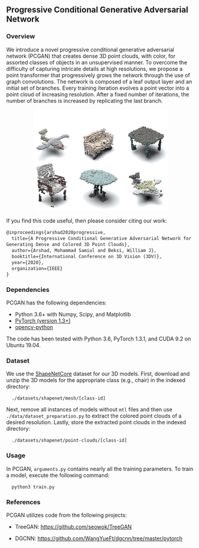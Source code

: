 ## Progressive Conditional Generative Adversarial Network

### Overview

We introduce a novel progressive conditional generative adversarial network 
(PCGAN) that creates dense 3D point clouds, with color, for assorted classes of 
objects in an unsupervised manner. To overcome the difficulty of capturing 
intricate details at high resolutions, we propose a point transformer that 
progressively grows the network through the use of graph convolutions. The 
network is composed of a leaf output layer and an initial set of branches. Every 
training iteration evolves a point vector into a point cloud of increasing 
resolution. After a fixed number of iterations, the number of branches is 
increased by replicating the last branch. 

<p align="center">
<img src='./misc/pcgan_results_1.png'>
</p>

If you find this code useful, then please consider citing our work:

```                                                                                                                                                           
@inproceedings{arshad2020progressive,
  title={A Progressive Conditional Generative Adversarial Network for Generating Dense and Colored 3D Point Clouds},
  author={Arshad, Mohammad Samiul and Beksi, William J},
  booktitle={International Conference on 3D Vision (3DV)},
  year={2020},
  organization={IEEE}
}                                                                                                                                                             
```   

### Dependencies

PCGAN has the following dependencies:

- Python 3.6+ with Numpy, Scipy, and Matplotlib
- [PyTorch (version 1.3+)](https://pytorch.org/get-started/locally/)
- [opencv-python](https://pypi.org/project/opencv-python/)

The code has been tested with Python 3.6, PyTorch 1.3.1, and CUDA 9.2 on Ubuntu 
19.04.

### Dataset

We use the [ShapeNetCore](https://www.shapenet.org/) dataset for our 3D models. 
First, download and unzip the 3D models for the appropriate class (e.g., chair) 
in the indexed directory:

      ./datasets/shapenet/mesh/[class-id]

Next, remove all instances of models without `mtl` files and then use 
`./data/dataset_preparation.py` to extract the colored point clouds of a desired
resolution. Lastly, store the extracted point clouds in the indexed directory:

      ./datasets/shapenet/point-clouds/[class-id]

### Usage

In PCGAN, `arguments.py` contains nearly all the training parameters. To train a 
model, execute the following command: 

      python3 train.py
      

### References
PCGAN utilizes code from the following projects:

* TreeGAN: https://github.com/seowok/TreeGAN

* DGCNN: https://github.com/WangYueFt/dgcnn/tree/master/pytorch
